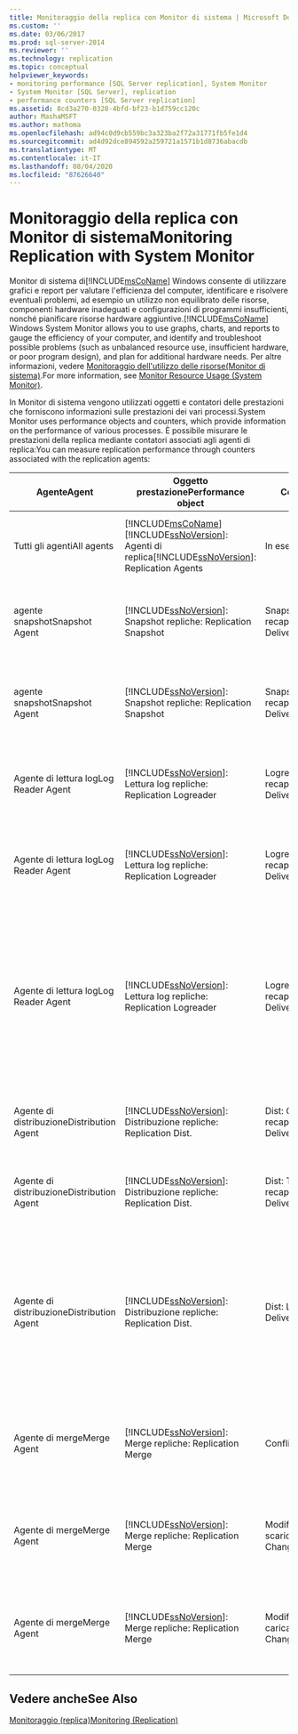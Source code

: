 ```yaml
---
title: Monitoraggio della replica con Monitor di sistema | Microsoft Docs
ms.custom: ''
ms.date: 03/06/2017
ms.prod: sql-server-2014
ms.reviewer: ''
ms.technology: replication
ms.topic: conceptual
helpviewer_keywords:
- monitoring performance [SQL Server replication], System Monitor
- System Monitor [SQL Server], replication
- performance counters [SQL Server replication]
ms.assetid: 8cd3a270-0328-4bfd-bf23-b1d759cc120c
author: MashaMSFT
ms.author: mathoma
ms.openlocfilehash: ad94c0d9cb559bc3a323ba2f72a31771fb5fe1d4
ms.sourcegitcommit: ad4d92dce894592a259721a1571b1d8736abacdb
ms.translationtype: MT
ms.contentlocale: it-IT
ms.lasthandoff: 08/04/2020
ms.locfileid: "87626640"
---
```

# <a name="monitoring-replication-with-system-monitor"></a><span data-ttu-id="95cf1-102">Monitoraggio della replica con Monitor di sistema</span><span class="sxs-lookup"><span data-stu-id="95cf1-102">Monitoring Replication with System Monitor</span></span>
  <span data-ttu-id="95cf1-103">Monitor di sistema di[!INCLUDE[msCoName](../../../includes/msconame-md.md)] Windows consente di utilizzare grafici e report per valutare l'efficienza del computer, identificare e risolvere eventuali problemi, ad esempio un utilizzo non equilibrato delle risorse, componenti hardware inadeguati e configurazioni di programmi insufficienti, nonché pianificare risorse hardware aggiuntive.</span><span class="sxs-lookup"><span data-stu-id="95cf1-103">[!INCLUDE[msCoName](../../../includes/msconame-md.md)] Windows System Monitor allows you to use graphs, charts, and reports to gauge the efficiency of your computer, and identify and troubleshoot possible problems (such as unbalanced resource use, insufficient hardware, or poor program design), and plan for additional hardware needs.</span></span> <span data-ttu-id="95cf1-104">Per altre informazioni, vedere [Monitoraggio dell'utilizzo delle risorse&#40;Monitor di sistema&#41;](../../performance-monitor/monitor-resource-usage-system-monitor.md).</span><span class="sxs-lookup"><span data-stu-id="95cf1-104">For more information, see [Monitor Resource Usage &#40;System Monitor&#41;](../../performance-monitor/monitor-resource-usage-system-monitor.md).</span></span>  
  
 <span data-ttu-id="95cf1-105">In Monitor di sistema vengono utilizzati oggetti e contatori delle prestazioni che forniscono informazioni sulle prestazioni dei vari processi.</span><span class="sxs-lookup"><span data-stu-id="95cf1-105">System Monitor uses performance objects and counters, which provide information on the performance of various processes.</span></span> <span data-ttu-id="95cf1-106">È possibile misurare le prestazioni della replica mediante contatori associati agli agenti di replica:</span><span class="sxs-lookup"><span data-stu-id="95cf1-106">You can measure replication performance through counters associated with the replication agents:</span></span>  
  
|<span data-ttu-id="95cf1-107">Agente</span><span class="sxs-lookup"><span data-stu-id="95cf1-107">Agent</span></span>|<span data-ttu-id="95cf1-108">Oggetto prestazione</span><span class="sxs-lookup"><span data-stu-id="95cf1-108">Performance object</span></span>|<span data-ttu-id="95cf1-109">Contatore</span><span class="sxs-lookup"><span data-stu-id="95cf1-109">Counter</span></span>|<span data-ttu-id="95cf1-110">Descrizione</span><span class="sxs-lookup"><span data-stu-id="95cf1-110">Description</span></span>|  
|-----------|------------------------|-------------|-----------------|  
|<span data-ttu-id="95cf1-111">Tutti gli agenti</span><span class="sxs-lookup"><span data-stu-id="95cf1-111">All agents</span></span>|[!INCLUDE[msCoName](../../../includes/msconame-md.md)] <span data-ttu-id="95cf1-112">[!INCLUDE[ssNoVersion](../../../includes/ssnoversion-md.md)]: Agenti di replica</span><span class="sxs-lookup"><span data-stu-id="95cf1-112">[!INCLUDE[ssNoVersion](../../../includes/ssnoversion-md.md)]: Replication Agents</span></span>|<span data-ttu-id="95cf1-113">In esecuzione</span><span class="sxs-lookup"><span data-stu-id="95cf1-113">Running</span></span>|<span data-ttu-id="95cf1-114">Numero di agenti di replica correntemente in esecuzione.</span><span class="sxs-lookup"><span data-stu-id="95cf1-114">The number of replication agents currently running.</span></span>|  
|<span data-ttu-id="95cf1-115">agente snapshot</span><span class="sxs-lookup"><span data-stu-id="95cf1-115">Snapshot Agent</span></span>|[!INCLUDE[ssNoVersion](../../../includes/ssnoversion-md.md)]<span data-ttu-id="95cf1-116">: Snapshot repliche</span><span class="sxs-lookup"><span data-stu-id="95cf1-116">: Replication Snapshot</span></span>|<span data-ttu-id="95cf1-117">Snapshot: Comandi recapitati/sec</span><span class="sxs-lookup"><span data-stu-id="95cf1-117">Snapshot: Delivered Cmds/sec</span></span>|<span data-ttu-id="95cf1-118">Numero di comandi al secondo recapitati al database di distribuzione.</span><span class="sxs-lookup"><span data-stu-id="95cf1-118">The number of commands per second delivered to the Distributor.</span></span>|  
|<span data-ttu-id="95cf1-119">agente snapshot</span><span class="sxs-lookup"><span data-stu-id="95cf1-119">Snapshot Agent</span></span>|[!INCLUDE[ssNoVersion](../../../includes/ssnoversion-md.md)]<span data-ttu-id="95cf1-120">: Snapshot repliche</span><span class="sxs-lookup"><span data-stu-id="95cf1-120">: Replication Snapshot</span></span>|<span data-ttu-id="95cf1-121">Snapshot: Transazioni recapitate/sec</span><span class="sxs-lookup"><span data-stu-id="95cf1-121">Snapshot: Delivered Trans/sec</span></span>|<span data-ttu-id="95cf1-122">Numero di transazioni al secondo recapitate al database di distribuzione.</span><span class="sxs-lookup"><span data-stu-id="95cf1-122">The number of transactions per second delivered to the Distributor.</span></span>|  
|<span data-ttu-id="95cf1-123">Agente di lettura log</span><span class="sxs-lookup"><span data-stu-id="95cf1-123">Log Reader Agent</span></span>|[!INCLUDE[ssNoVersion](../../../includes/ssnoversion-md.md)]<span data-ttu-id="95cf1-124">: Lettura log repliche</span><span class="sxs-lookup"><span data-stu-id="95cf1-124">: Replication Logreader</span></span>|<span data-ttu-id="95cf1-125">Logreader: Comandi recapitati/sec</span><span class="sxs-lookup"><span data-stu-id="95cf1-125">Logreader: Delivered Cmds/sec</span></span>|<span data-ttu-id="95cf1-126">Numero di comandi al secondo recapitati al database di distribuzione.</span><span class="sxs-lookup"><span data-stu-id="95cf1-126">The number of commands per second delivered to the Distributor.</span></span>|  
|<span data-ttu-id="95cf1-127">Agente di lettura log</span><span class="sxs-lookup"><span data-stu-id="95cf1-127">Log Reader Agent</span></span>|[!INCLUDE[ssNoVersion](../../../includes/ssnoversion-md.md)]<span data-ttu-id="95cf1-128">: Lettura log repliche</span><span class="sxs-lookup"><span data-stu-id="95cf1-128">: Replication Logreader</span></span>|<span data-ttu-id="95cf1-129">Logreader: Transazioni recapitate/sec</span><span class="sxs-lookup"><span data-stu-id="95cf1-129">Logreader: Delivered Trans/sec</span></span>|<span data-ttu-id="95cf1-130">Numero di transazioni al secondo recapitate al database di distribuzione.</span><span class="sxs-lookup"><span data-stu-id="95cf1-130">The number of transactions per second delivered to the Distributor.</span></span>|  
|<span data-ttu-id="95cf1-131">Agente di lettura log</span><span class="sxs-lookup"><span data-stu-id="95cf1-131">Log Reader Agent</span></span>|[!INCLUDE[ssNoVersion](../../../includes/ssnoversion-md.md)]<span data-ttu-id="95cf1-132">: Lettura log repliche</span><span class="sxs-lookup"><span data-stu-id="95cf1-132">: Replication Logreader</span></span>|<span data-ttu-id="95cf1-133">Logreader: Latenza recapito</span><span class="sxs-lookup"><span data-stu-id="95cf1-133">Logreader: Delivery Latency</span></span>|<span data-ttu-id="95cf1-134">L'intervallo di tempo in millisecondi che intercorre tra l'applicazione delle transazioni nel server di pubblicazione e il recapito delle transazioni al server di distribuzione.</span><span class="sxs-lookup"><span data-stu-id="95cf1-134">The current amount of time, in milliseconds, elapsed from when transactions are applied at the Publisher to when they are delivered to the Distributor.</span></span>|  
|<span data-ttu-id="95cf1-135">Agente di distribuzione</span><span class="sxs-lookup"><span data-stu-id="95cf1-135">Distribution Agent</span></span>|[!INCLUDE[ssNoVersion](../../../includes/ssnoversion-md.md)]<span data-ttu-id="95cf1-136">: Distribuzione repliche</span><span class="sxs-lookup"><span data-stu-id="95cf1-136">: Replication Dist.</span></span>|<span data-ttu-id="95cf1-137">Dist: Comandi recapitati/sec</span><span class="sxs-lookup"><span data-stu-id="95cf1-137">Dist: Delivered Cmds/sec</span></span>|<span data-ttu-id="95cf1-138">Numero di comandi al secondo recapitati al Sottoscrittore.</span><span class="sxs-lookup"><span data-stu-id="95cf1-138">The number of commands per second delivered to the Subscriber.</span></span>|  
|<span data-ttu-id="95cf1-139">Agente di distribuzione</span><span class="sxs-lookup"><span data-stu-id="95cf1-139">Distribution Agent</span></span>|[!INCLUDE[ssNoVersion](../../../includes/ssnoversion-md.md)]<span data-ttu-id="95cf1-140">: Distribuzione repliche</span><span class="sxs-lookup"><span data-stu-id="95cf1-140">: Replication Dist.</span></span>|<span data-ttu-id="95cf1-141">Dist: Transazioni recapitate/sec</span><span class="sxs-lookup"><span data-stu-id="95cf1-141">Dist: Delivered Trans/sec</span></span>|<span data-ttu-id="95cf1-142">Numero di transazioni al secondo recapitate al Sottoscrittore.</span><span class="sxs-lookup"><span data-stu-id="95cf1-142">The number of transactions per second delivered to the Subscriber.</span></span>|  
|<span data-ttu-id="95cf1-143">Agente di distribuzione</span><span class="sxs-lookup"><span data-stu-id="95cf1-143">Distribution Agent</span></span>|[!INCLUDE[ssNoVersion](../../../includes/ssnoversion-md.md)]<span data-ttu-id="95cf1-144">: Distribuzione repliche</span><span class="sxs-lookup"><span data-stu-id="95cf1-144">: Replication Dist.</span></span>|<span data-ttu-id="95cf1-145">Dist: Latenza recapito</span><span class="sxs-lookup"><span data-stu-id="95cf1-145">Dist: Delivery Latency</span></span>|<span data-ttu-id="95cf1-146">L'intervallo di tempo in millisecondi che intercorre tra il recapito delle transazioni al server di distribuzione e l'applicazione delle transazioni nel Sottoscrittore.</span><span class="sxs-lookup"><span data-stu-id="95cf1-146">The current amount of time, in milliseconds, elapsed from when transactions are delivered to the Distributor to when they are applied at the Subscriber.</span></span>|  
|<span data-ttu-id="95cf1-147">Agente di merge</span><span class="sxs-lookup"><span data-stu-id="95cf1-147">Merge Agent</span></span>|[!INCLUDE[ssNoVersion](../../../includes/ssnoversion-md.md)]<span data-ttu-id="95cf1-148">: Merge repliche</span><span class="sxs-lookup"><span data-stu-id="95cf1-148">: Replication Merge</span></span>|<span data-ttu-id="95cf1-149">Conflitti/sec</span><span class="sxs-lookup"><span data-stu-id="95cf1-149">Conflicts/sec</span></span>|<span data-ttu-id="95cf1-150">Numero di conflitti al secondo generati durante il processo di replica di tipo merge.</span><span class="sxs-lookup"><span data-stu-id="95cf1-150">The number of conflicts per second occurring during the merge process.</span></span>|  
|<span data-ttu-id="95cf1-151">Agente di merge</span><span class="sxs-lookup"><span data-stu-id="95cf1-151">Merge Agent</span></span>|[!INCLUDE[ssNoVersion](../../../includes/ssnoversion-md.md)]<span data-ttu-id="95cf1-152">: Merge repliche</span><span class="sxs-lookup"><span data-stu-id="95cf1-152">: Replication Merge</span></span>|<span data-ttu-id="95cf1-153">Modifiche scaricate/sec</span><span class="sxs-lookup"><span data-stu-id="95cf1-153">Downloaded Changes/sec</span></span>|<span data-ttu-id="95cf1-154">Il numero di righe al secondo replicate dal server di pubblicazione nel Sottoscrittore.</span><span class="sxs-lookup"><span data-stu-id="95cf1-154">The number of rows per second replicated from the Publisher to the Subscriber.</span></span>|  
|<span data-ttu-id="95cf1-155">Agente di merge</span><span class="sxs-lookup"><span data-stu-id="95cf1-155">Merge Agent</span></span>|[!INCLUDE[ssNoVersion](../../../includes/ssnoversion-md.md)]<span data-ttu-id="95cf1-156">: Merge repliche</span><span class="sxs-lookup"><span data-stu-id="95cf1-156">: Replication Merge</span></span>|<span data-ttu-id="95cf1-157">Modifiche caricate/sec</span><span class="sxs-lookup"><span data-stu-id="95cf1-157">Uploaded Changes/sec</span></span>|<span data-ttu-id="95cf1-158">Il numero di righe al secondo replicate dal Sottoscrittore nel server di pubblicazione.</span><span class="sxs-lookup"><span data-stu-id="95cf1-158">The number of rows per second replicated from the Subscriber to the Publisher.</span></span>|  
  
## <a name="see-also"></a><span data-ttu-id="95cf1-159">Vedere anche</span><span class="sxs-lookup"><span data-stu-id="95cf1-159">See Also</span></span>  
 [<span data-ttu-id="95cf1-160">Monitoraggio &#40;replica&#41;</span><span class="sxs-lookup"><span data-stu-id="95cf1-160">Monitoring &#40;Replication&#41;</span></span>](../monitoring-replication.md)  
  
  
